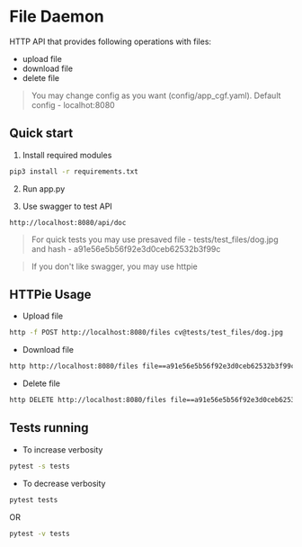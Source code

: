# File Daemon 

HTTP API that provides following operations with files:
* upload file 
* download file
* delete file

> You may change config as you want (config/app_cgf.yaml). 
> Default config - localhot:8080

## Quick start 

1. Install required modules 

```bash 
pip3 install -r requirements.txt 
```
2. Run app.py 

3. Use swagger to test API

```
http://localhost:8080/api/doc
```
> For quick tests you may use presaved file - tests/test_files/dog.jpg 
> and hash - a91e56e5b56f92e3d0ceb62532b3f99c

> If you don't like swagger, you may use httpie 

## HTTPie Usage

* Upload file 

```bash
http -f POST http://localhost:8080/files cv@tests/test_files/dog.jpg 
```
* Download file 

```bash
http http://localhost:8080/files file==a91e56e5b56f92e3d0ceb62532b3f99c
```
* Delete file 

```bash
http DELETE http://localhost:8080/files file==a91e56e5b56f92e3d0ceb62532b3f99c
```

## Tests running 

* To increase verbosity 

```bash 
pytest -s tests
```

* To decrease verbosity 

```bash
pytest tests
```

OR

```bash
pytest -v tests
```
